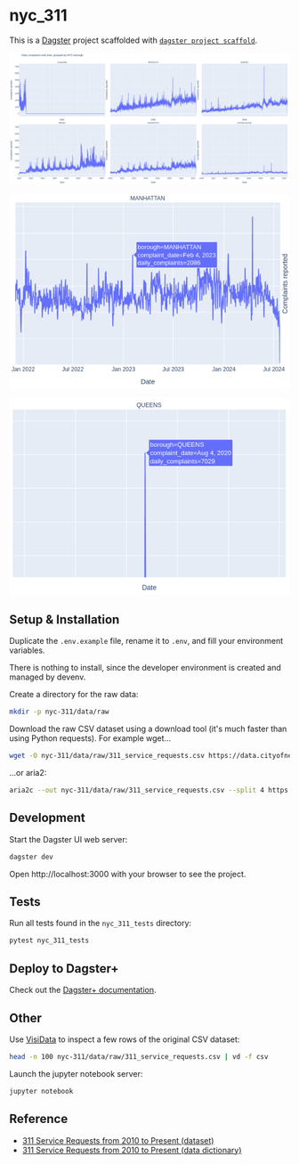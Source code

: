 # nyc_311

This is a [Dagster](https://dagster.io/) project scaffolded with [`dagster project scaffold`](https://docs.dagster.io/getting-started/create-new-project).

![Complaints in various NYC boroughs](../assets/images/facet-plots.png)

![Complaints in Manhattan](../assets/images/facet-plot-manhattan.png)

![Peak of complaints in Queens](../assets/images/facet-plot-queens-peak.png)

## Setup & Installation

Duplicate the `.env.example` file, rename it to `.env`, and fill your environment variables.

There is nothing to install, since the developer environment is created and managed by devenv.

Create a directory for the raw data:

```sh
mkdir -p nyc-311/data/raw
```

Download the raw CSV dataset using a download tool (it's much faster than using Python requests). For example wget...

```sh
wget -O nyc-311/data/raw/311_service_requests.csv https://data.cityofnewyork.us/api/views/erm2-nwe9/rows.csv?accessType=DOWNLOAD
```

...or aria2:

```sh
aria2c --out nyc-311/data/raw/311_service_requests.csv --split 4 https://data.cityofnewyork.us/api/views/erm2-nwe9/rows.csv?accessType=DOWNLOAD
```

## Development

Start the Dagster UI web server:

```bash
dagster dev
```

Open http://localhost:3000 with your browser to see the project.

## Tests

Run all tests found in the `nyc_311_tests` directory:

```sh
pytest nyc_311_tests
```

## Deploy to Dagster+

Check out the [Dagster+ documentation](https://docs.dagster.io/dagster-plus).

## Other

Use [VisiData](https://www.visidata.org/) to inspect a few rows of the original CSV dataset:

```sh
head -n 100 nyc-311/data/raw/311_service_requests.csv | vd -f csv
```

Launch the jupyter notebook server:

```sh
jupyter notebook
```

## Reference

- [311 Service Requests from 2010 to Present
 (dataset)](https://data.cityofnewyork.us/Social-Services/311-Service-Requests-from-2010-to-Present/erm2-nwe9)
- [311 Service Requests from 2010 to Present
 (data dictionary)](https://data.cityofnewyork.us/api/views/erm2-nwe9/files/b372b884-f86a-453b-ba16-1fe06ce9d212?download=true&filename=311_ServiceRequest_2010-Present_DataDictionary_Updated_2023.xlsx)
